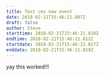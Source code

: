 ```yaml
---
title: Test cms new event
date: 2018-02-21T15:46:21.807Z
draft: false
author: Steve
starttime: 2018-02-21T15:46:21.810Z
endtime: 2018-02-21T15:46:21.812Z
startdate: 2018-02-21T15:46:21.817Z
enddate: 2018-02-21T15:46:21.819Z
---
```

yay this worked!!!
